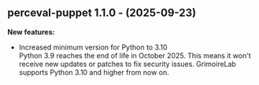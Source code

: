 ## perceval-puppet 1.1.0 - (2025-09-23)

**New features:**

 * Increased minimum version for Python to 3.10\
   Python 3.9 reaches the end of life in October 2025. This means it
   won't receive new updates or patches to fix security issues.
   GrimoireLab supports Python 3.10 and higher from now on.

